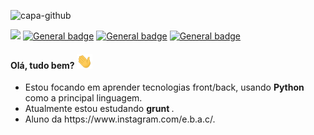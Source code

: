 ![capa-github](https://user-images.githubusercontent.com/125202706/233845770-698e41bd-c7c1-4240-9f52-a94136ce307b.jpg)


![](https://komarev.com/ghpvc/?username=Claudenir-Nojosa)
[![General badge](https://img.shields.io/badge/Instagram-E4405F?style=flat&logo=instagram&logoColor=white)](https://www.instagram.com/snclaudenir/) 
[![General badge](https://img.shields.io/badge/Gmail-D14836?style=flat&logo=gmail&logoColor=white)](mailto:clau.nojosaf@gmail.com)
[![General badge](https://img.shields.io/badge/LinkedIn-0077B5?style=flat&logo=linkedin&logoColor=white)](https://www.linkedin.com/in/claudenir-nojosa/)

<div align="left">
 
 <h4> Olá, tudo bem? <img src="https://github.com/ABSphreak/ABSphreak/blob/master/gifs/Hi.gif" width="25"></h4>
</div>

<ul>
 <li>Estou focando em aprender tecnologias front/back, usando <strong> Python </strong> como a principal linguagem.</li>
 <li>Atualmente estou estudando <strong> grunt </strong>.</li>
 <li>Aluno da https://www.instagram.com/e.b.a.c/.</li>
</ul>
